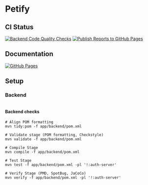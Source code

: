 # Petify

## CI Status
[![Backend Code Quality Checks](https://github.com/wiktorszewczyk/Petify/actions/workflows/code_checker.yml/badge.svg)](https://github.com/wiktorszewczyk/Petify/actions/workflows/checks.yml)
[![Publish Reports to GitHub Pages](https://github.com/wiktorszewczyk/Petify/actions/workflows/reporting.yml/badge.svg)](https://github.com/wiktorszewczyk/Petify/actions/workflows/reporting.yml)

## Documentation
[![GitHub Pages](https://img.shields.io/badge/GitHub%20Pages-222222?style=for-the-badge&logo=GitHub%20Pages&logoColor=white)](https://wiktorszewczyk.github.io/Petify/)

## Setup

### Backend

```

```

#### Backend checks
```
# Align POM formatting
mvn tidy:pom -f app/backend/pom.xml

# Validate stage (POM formatting, Checkstyle)
mvn validate -f app/backend/pom.xml

# Compile Stage
mvn compile -f app/backend/pom.xml

# Test Stage
mvn test -f app/backend/pom.xml -pl '!:auth-server'

# Verify Stage (PMD, SpotBug, JaCoCo)
mvn verify -f app/backend/pom.xml -pl '!:auth-server'
```
